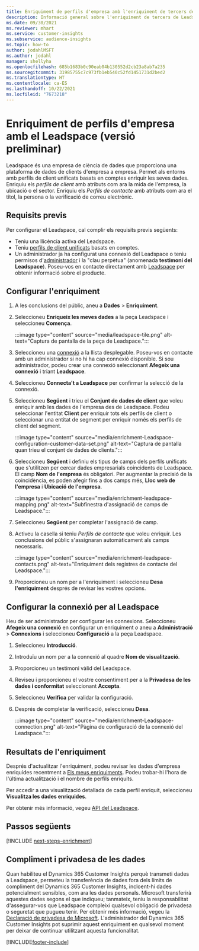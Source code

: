 ```yaml
---
title: Enriquiment de perfils d'empresa amb l'enriquiment de tercers de Leadspace
description: Informació general sobre l'enriquiment de tercers de Leadspace.
ms.date: 09/30/2021
ms.reviewer: mhart
ms.service: customer-insights
ms.subservice: audience-insights
ms.topic: how-to
author: jodahlMSFT
ms.author: jodahl
manager: shellyha
ms.openlocfilehash: 685b1683b0c90eab04b130552d2cb23a8ab7a235
ms.sourcegitcommit: 31985755c7c973fb1eb540c52fd1451731d2bed2
ms.translationtype: HT
ms.contentlocale: ca-ES
ms.lasthandoff: 10/22/2021
ms.locfileid: "7673218"
---
```

# <a name="enrichment-of-company-profiles-with-leadspace-preview"></a>Enriquiment de perfils d'empresa amb el Leadspace (versió preliminar)

Leadspace és una empresa de ciència de dades que proporciona una plataforma de dades de clients d'empresa a empresa. Permet als entorns amb perfils de client unificats basats en comptes enriquir les seves dades. Enriquiu els *perfils de client* amb atributs com ara la mida de l'empresa, la ubicació o el sector. Enriquiu els *Perfils de contacte* amb atributs com ara el títol, la persona o la verificació de correu electrònic.

## <a name="prerequisites"></a>Requisits previs

Per configurar el Leadspace, cal complir els requisits previs següents:

- Teniu una llicència activa del Leadspace.
- Teniu [perfils de client unificats](customer-profiles.md) basats en comptes.
- Un administrador ja ha configurat una connexió del Leadspace o teniu permisos d'[administrador](permissions.md#administrator) i la "clau perpètua" (anomenada **testimoni del Leadspace**). Poseu-vos en contacte directament amb [Leadspace](https://www.leadspace.com/leadspace-microsoft-dynamics-365/) per obtenir informació sobre el producte.

## <a name="configure-the-enrichment"></a>Configurar l'enriquiment

1. A les conclusions del públic, aneu a **Dades** > **Enriquiment**.

1. Seleccioneu **Enriqueix les meves dades** a la peça Leadspace i seleccioneu **Comença**.

   :::image type="content" source="media/leadspace-tile.png" alt-text="Captura de pantalla de la peça de Leadspace.":::

1. Seleccioneu una [connexió](connections.md) a la llista desplegable. Poseu-vos en contacte amb un administrador si no hi ha cap connexió disponible. Si sou administrador, podeu crear una connexió seleccionant **Afegeix una connexió** i triant **Leadspace**. 

1. Seleccioneu **Connecta't a Leadspace** per confirmar la selecció de la connexió.

1. Seleccioneu **Següent** i trieu el **Conjunt de dades de client** que voleu enriquir amb les dades de l'empresa des de Leadspace. Podeu seleccionar l'entitat **Client** per enriquir tots els perfils de client o seleccionar una entitat de segment per enriquir només els perfils de client del segment.

    :::image type="content" source="media/enrichment-Leadspace-configuration-customer-data-set.png" alt-text="Captura de pantalla quan trieu el conjunt de dades de clients.":::

1. Seleccioneu **Següent** i definiu els tipus de camps dels perfils unificats que s'utilitzen per cercar dades empresarials coincidents de Leadspace. El camp **Nom de l'empresa** és obligatori. Per augmentar la precisió de la coincidència, es poden afegir fins a dos camps més, **Lloc web de l'empresa** i **Ubicació de l'empresa**.

   :::image type="content" source="media/enrichment-leadspace-mapping.png" alt-text="Subfinestra d'assignació de camps de Leadspace.":::

1. Seleccioneu **Següent** per completar l'assignació de camp.

1. Activeu la casella si teniu *Perfils de contacte* que voleu enriquir. Les conclusions del públic s'assignaran automàticament als camps necessaris.

   :::image type="content" source="media/enrichment-leadspace-contacts.png" alt-text="Enriquiment dels registres de contacte del Leadspace.":::
 
1. Proporcioneu un nom per a l'enriquiment i seleccioneu **Desa l'enriquiment** després de revisar les vostres opcions.


## <a name="configure-the-connection-for-leadspace"></a>Configurar la connexió per al Leadspace 

Heu de ser administrador per configurar les connexions. Seleccioneu **Afegeix una connexió** en configurar un enriquiment *o* aneu a **Administració** > **Connexions** i seleccioneu **Configuració** a la peça Leadspace.

1. Seleccioneu **Introducció**. 

1. Introduïu un nom per a la connexió al quadre **Nom de visualització**.

1. Proporcioneu un testimoni vàlid del Leadspace.

1. Reviseu i proporcioneu el vostre consentiment per a la **Privadesa de les dades i conformitat** seleccionant **Accepta**.

1. Seleccioneu **Verifica** per validar la configuració.

1. Després de completar la verificació, seleccioneu **Desa**.
   
   :::image type="content" source="media/enrichment-Leadspace-connection.png" alt-text="Pàgina de configuració de la connexió del Leadspace.":::

## <a name="enrichment-results"></a>Resultats de l'enriquiment

Després d'actualitzar l'enriquiment, podeu revisar les dades d'empresa enriquides recentment a [Els meus enriquiments](enrichment-hub.md). Podeu trobar-hi l'hora de l'última actualització i el nombre de perfils enriquits.

Per accedir a una visualització detallada de cada perfil enriquit, seleccioneu **Visualitza les dades enriquides**.

Per obtenir més informació, vegeu [API del Leadspace](https://support.leadspace.com/hc/en-us/sections/201997649-API).

## <a name="next-steps"></a>Passos següents


[!INCLUDE [next-steps-enrichment](../includes/next-steps-enrichment.md)]

## <a name="data-privacy-and-compliance"></a>Compliment i privadesa de les dades

Quan habiliteu el Dynamics 365 Customer Insights perquè transmeti dades a Leadspace, permeteu la transferència de dades fora dels límits de compliment del Dynamics 365 Customer Insights, incloent-hi dades potencialment sensibles, com ara les dades personals. Microsoft transferirà aquestes dades segons el que indiqueu; tanmateix, teniu la responsabilitat d'assegurar-vos que Leadspace compleixi qualsevol obligació de privadesa o seguretat que pugueu tenir. Per obtenir més informació, vegeu la [Declaració de privadesa de Microsoft](https://go.microsoft.com/fwlink/?linkid=396732).
L'administrador del Dynamics 365 Customer Insights pot suprimir aquest enriquiment en qualsevol moment per deixar de continuar utilitzant aquesta funcionalitat.


[!INCLUDE[footer-include](../includes/footer-banner.md)]
